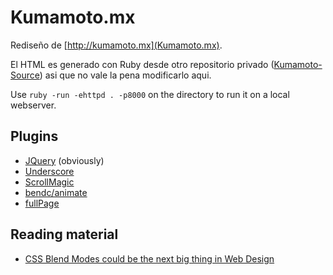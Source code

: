 Kumamoto.mx
===========

Rediseño de [http://kumamoto.mx](Kumamoto.mx).

El HTML es generado con Ruby desde otro repositorio privado ([Kumamoto-Source](https://github.com/wikipoliticamx/kumamoto-source)) asi que no vale la pena modificarlo aqui.

Use `ruby -run -ehttpd . -p8000` on the directory to run it on a local webserver.

Plugins
-------

* [JQuery](https://jquery.com/) (obviously)
* [Underscore](http://underscorejs.org/)
* [ScrollMagic](http://janpaepke.github.io/ScrollMagic/)
* [bendc/animate](https://github.com/bendc/animate)
* [fullPage](http://alvarotrigo.com/fullPage/)

Reading material
----------------
* [CSS Blend Modes could be the next big thing in Web Design](https://medium.com/@bennettfeely/css-blend-modes-could-be-the-next-big-thing-in-web-design-6b51bf53743a)
